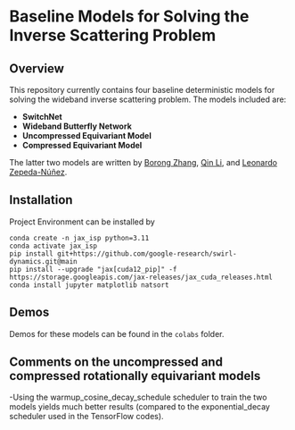 # Baseline Models for Solving the Inverse Scattering Problem

## Overview
This repository currently contains four baseline deterministic models for solving the wideband inverse scattering problem. The models included are:


- **SwitchNet**
- **Wideband Butterfly Network**
- **Uncompressed Equivariant Model**
- **Compressed Equivariant Model**

The latter two models are written by [Borong Zhang](https://borongzhang.github.io/), [Qin Li](https://sites.google.com/view/qinlimadison/home), and [Leonardo Zepeda-Núñez](https://research.google/people/leonardozepedanez/?&type=google).


## Installation
Project Environment can be installed by 
```
conda create -n jax_isp python=3.11 
conda activate jax_isp
pip install git+https://github.com/google-research/swirl-dynamics.git@main
pip install --upgrade "jax[cuda12_pip]" -f https://storage.googleapis.com/jax-releases/jax_cuda_releases.html
conda install jupyter matplotlib natsort 
```

## Demos
Demos for these models can be found in the `colabs` folder.

## Comments on the uncompressed and compressed rotationally equivariant models
-Using the warmup_cosine_decay_schedule scheduler to train the two models yields much better results (compared to the exponential_decay scheduler used in the TensorFlow codes).
